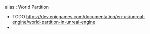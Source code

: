 alias:: World Partition

- TODO https://dev.epicgames.com/documentation/en-us/unreal-engine/world-partition-in-unreal-engine
-